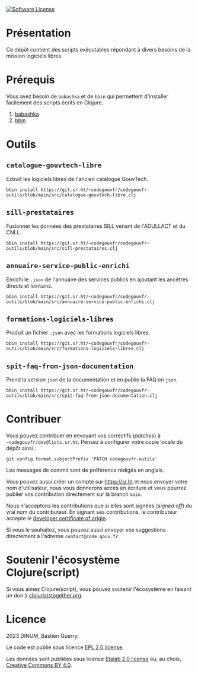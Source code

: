 [![Software License](https://img.shields.io/badge/Licence-EPL%2C%20Licence%20Ouverte-orange.svg?style=flat-square)](https://git.sr.ht/~codegouvfr/codegouvfr-outils/tree/main/item/LICENSE.txt)

# Présentation

Ce dépôt contient des scripts exécutables répondant à divers besoins
de la mission logiciels libres.

# Prérequis

Vous avez besoin de `babashka` et de `bbin` qui permettent d'installer
facilement des scripts écrits en Clojure.

1. [babashka](https://github.com/babashka/babashka#installation)
2. [bbin](https://github.com/babashka/bbin#installation)

# Outils

## `catalogue-gouvtech-libre`

Extrait les logiciels libres de l'ancien catalogue GouvTech.

`bbin install https://git.sr.ht/~codegouvfr/codegouvfr-outils/blob/main/src/catalogue-gouvtech-libre.clj`

## `sill-prestataires`

Fusionner les données des prestataires SILL venant de l'ADULLACT et du
CNLL.

`bbin install https://git.sr.ht/~codegouvfr/codegouvfr-outils/blob/main/src/sill-prestataires.clj`

## `annuaire-service-public-enrichi`

Enrichi le `.json` de l'annuaire des services publics en ajoutant les
ancêtres directs et lointains.

`bbin install https://git.sr.ht/~codegouvfr/codegouvfr-outils/blob/main/src/annuaire-service-public-enrichi.clj`

## `formations-logiciels-libres`

Produit un fichier `.json` avec les formations logiciels libres.

`bbin install https://git.sr.ht/~codegouvfr/codegouvfr-outils/blob/main/src/formations-logiciels-libres.clj`

## `spit-faq-from-json-documentation`

Prend la version `json` de la documentation et en publie la FAQ en
`json`.

`bbin install https://git.sr.ht/~codegouvfr/codegouvfr-outils/blob/main/src/spit-faq-from-json-documentation.clj`

# Contribuer

Vous pouvez contribuer en envoyant vos correctifs (*patches*) à `~codegouvfr/dev@lists.sr.ht`.  Pensez à configurer votre copie locale du dépôt ainsi :

    git config format.subjectPrefix 'PATCH codegouvfr-outils'

Les messages de commit sont de préférence rédigés en anglais.

Vous pouvez aussi créer un compte sur <https://sr.ht> et nous envoyer votre nom d'utilisateur, nous vous donnerons accès en écriture et vous pourrez publier vos contribution directement sur la branch `main`.

Nous n'acceptons les contributions que si elles sont signées (*signed off*) du vrai nom du contributeur.  En signant ses contributions, le contributeur accepte le [developer certificate of origin](https://developercertificate.org).

Si vous le souhaitez, vous pouvez aussi envoyer vos suggestions directement à l'adresse `contact@code.gouv.fr`.

# Soutenir l'écosystème Clojure(script)

Si vous aimez Clojure(script), vous pouvez soutenir l'écosystème en faisant un don à [clojuriststogether.org](https://www.clojuriststogether.org).

# Licence

2023 DINUM, Bastien Guerry.

Le code est publié sous licence [EPL 2.0 license](LICENSES/LICENSE.EPL-2.0.txt).

Les données sont publiées sous licence [Etalab 2.0 license](LICENSES/LICENSE.Etalab-2.0.md) ou, au choix, [Creative Commons BY 4.0](https://creativecommons.org/licenses/by/4.0/deed.fr).
